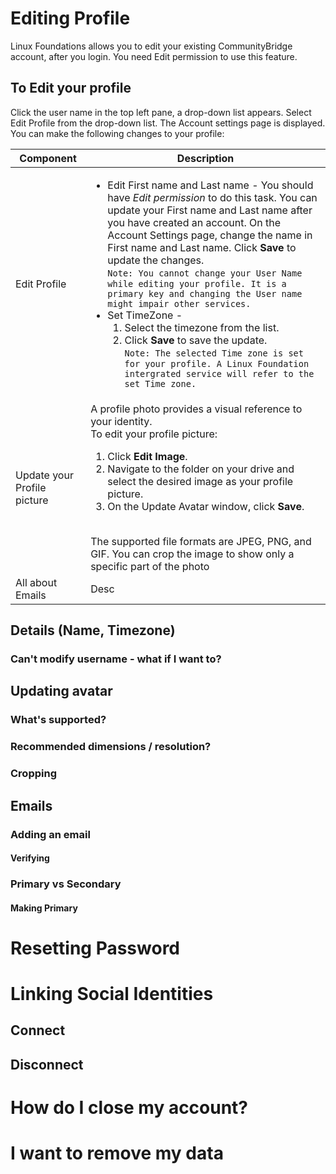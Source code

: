 # Editing Profile
Linux Foundations allows you to edit your existing CommunityBridge account, after you login. You need Edit permission to use this feature.

## To Edit your profile

Click the user name in the top left pane, a drop-down list appears. Select Edit Profile from the drop-down list. The Account settings page is displayed.
You can make the following changes to your profile:

|Component| Description|
|---|---|
|Edit Profile|<ul><li>Edit First name and Last name - You should have *Edit permission* to do this task. You can update your First name and Last name after you have created an account. On the Account Settings page, change the name in First name and Last name. Click **Save** to update the changes. <br/>`Note: You cannot change your User Name while editing your profile. It is a primary key and changing the User name might impair other services. ` </li><li>Set TimeZone - <ol><li>Select the timezone from the list.</li><li> Click **Save** to save the update. <br/>`Note: The selected Time zone is set for your profile. A Linux Foundation intergrated service will refer to the set Time zone.` </li></ol></li></ul>|
|Update your Profile picture|A profile photo provides a visual reference to your identity. <br/> To edit your profile picture: <br/><ol><li>Click **Edit Image**.</li><li>Navigate to the folder on your drive and select the desired image as your profile picture.</li><li>On the Update Avatar window, click **Save**.</li></ol><br/>The supported file formats are JPEG, PNG, and GIF. You can crop the image to show only a specific part of the photo|
|All about Emails|Desc|

 ## Details (Name, Timezone) 
 ### Can't modify username - what if I want to?
 ## Updating avatar
 ### What's supported?
 ### Recommended dimensions / resolution?
 ### Cropping
 ## Emails
 ### Adding an email
 #### Verifying
 ### Primary vs Secondary
 #### Making Primary
 # Resetting Password
 # Linking Social Identities
 ## Connect
 ## Disconnect
 # How do I close my account?
 # I want to remove my data
